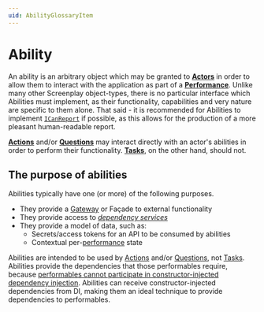 ```yaml
---
uid: AbilityGlossaryItem
---
```


# Ability

An ability is an arbitrary object which may be granted to **[Actors]** in order to allow them to interact with the application as part of a **[Performance]**.
Unlike many other Screenplay object-types, there is no particular interface which Abilities must implement, as their functionality, capabilities and very nature are specific to them alone.
That said - it is recommended for Abilities to implement [`ICanReport`] if possible, as this allows for the production of a more pleasant human-readable report.

**[Actions]** and/or **[Questions]** may interact directly with an actor's abilities in order to perform their functionality.
**[Tasks]**, on the other hand, should not.

[Actors]: xref:CSF.Screenplay.Actor
[Performance]: xref:CSF.Screenplay.IPerformance
[`ICanReport`]: xref:CSF.Screenplay.ICanReport
[Actions]: Action.md
[Questions]: Question.md
[Tasks]: Task.md

## The purpose of abilities

Abilities typically have one (or more) of the following purposes.

* They provide a [Gateway] or Façade to external functionality
* They provide access to _[dependency services]_
* They provide a model of data, such as:
  * Secrets/access tokens for an API to be consumed by abilities
  * Contextual per-[performance] state

Abilities are intended to be used by [Actions] and/or [Questions], not [Tasks].
Abilities provide the dependencies that those performables require, because [performables cannot participate in constructor-injected dependency injection].
Abilities can receive constructor-injected dependencies from DI, making them an ideal technique to provide dependencies to performables.

[Gateway]: https://martinfowler.com/articles/gateway-pattern.html
[dependency services]: ../docs/dependencyInjection/Performables.md
[performables cannot participate in constructor-injected dependency injection]: ../docs/dependencyInjection/Performables.md